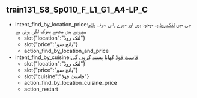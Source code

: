 ## train131_S8_Sp010_F_L1_G1_A4-LP_C
* intent_find_by_location_price:جی میں [لنک روڈ](location) پہ موجود ہوں اور میرے پاس صرف [پانچ سو](price)روپے ہیں مجھے بھوک لگی ہوئی ہے
	- slot{"location":"لنک روڈ"}
	- slot{"price":"پانچ سو"}
	- action_find_by_location_and_price
* intent_find_by_cuisine:[فاسٹ فوڈ](cuisine) کھانا پسند کروں گی
	- slot{"location":"لنک روڈ"}
	- slot{"price":"پانچ سو"}
	- slot{"cuisine":"فاسٹ فوڈ"}
	- action_find_by_location_cuisine_price
	- action_restart